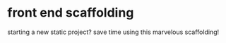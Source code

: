 # front end scaffolding

starting a new static project? save time using this marvelous scaffolding!
